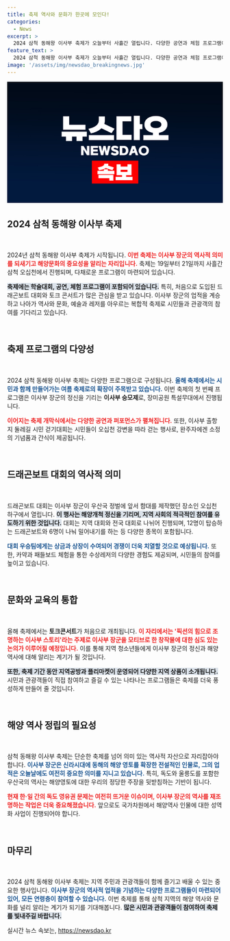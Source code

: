 ```yaml
---
title: 축제 역사와 문화가 한곳에 모인다!
categories:
  - News
excerpt: >
  2024 삼척 동해왕 이사부 축제가 오늘부터 사흘간 열립니다. 다양한 공연과 체험 프로그램이 마련된 이번 축제는 이사부 장군의 해양개척 정신을 기리며, 드래곤보트 대회와 토크콘서트가 주목을 받습니다. 역사와 문화를 잇는 특별한 경험을 놓치지 마세요!
feature_text: >
  2024 삼척 동해왕 이사부 축제가 오늘부터 사흘간 열립니다. 다양한 공연과 체험 프로그램이 마련된 이번 축제는 이사부 장군의 해양개척 정신을 기리며, 드래곤보트 대회와 토크콘서트가 주목을 받습니다. 역사와 문화를 잇는 특별한 경험을 놓치지 마세요!
image: '/assets/img/newsdao_breakingnews.jpg'
---
```


<p><img src="/assets/img/newsdao_breakingnews.jpg" alt="flaretime 속보" /></p>

<h2 data-ke-size="size26">2024 삼척 동해왕 이사부 축제</h2>

<p data-ke-size="size16">&nbsp;</p>

<p>2024년 삼척 동해왕 이사부 축제가 시작됩니다. <b><span style="color: #ee2323;">이번 축제는 이사부 장군의 역사적 의미를 되새기고 해양문화의 중요성을 알리는 자리입니다.</span></b> 축제는 19일부터 21일까지 사흘간 삼척 오십천에서 진행되며, 다채로운 프로그램이 마련되어 있습니다.</p>

<p><b><span style="background-color: #21538527;">축제에는 학술대회, 공연, 체험 프로그램이 포함되어 있습니다.</span></b> 특히, 처음으로 도입된 드래곤보트 대회와 토크 콘서트가 많은 관심을 받고 있습니다. 이사부 장군의 업적을 계승하고 나아가 역사와 문화, 예술과 레저를 아우르는 복합적 축제로 시민들과 관광객의 참여를 기다리고 있습니다.</p>

<p data-ke-size="size16">&nbsp;</p>

<h2 data-ke-size="size26">축제 프로그램의 다양성</h2>

<p data-ke-size="size16">&nbsp;</p>

<p>2024 삼척 동해왕 이사부 축제는 다양한 프로그램으로 구성됩니다. <b><span style="color: #1a5490;">올해 축제에서는 시민과 함께 만들어가는 여름 축제로의 확장이 주목받고 있습니다.</span></b> 이번 축제의 첫 번째 프로그램은 이사부 장군의 정신을 기리는 <b>이사부 숭모제</b>로, 장미공원 특설무대에서 진행됩니다.</p>

<p><b><span style="color: #ee2323;">이어지는 축제 개막식에서는 다양한 공연과 퍼포먼스가 펼쳐집니다.</span></b> 또한, 이사부 출항지 둘레길 시민 걷기대회는 시민들이 오십천 강변을 따라 걷는 행사로, 완주자에겐 소정의 기념품과 간식이 제공됩니다.</p>

<p data-ke-size="size16">&nbsp;</p>

<h2 data-ke-size="size26">드래곤보트 대회의 역사적 의미</h2>

<p data-ke-size="size16">&nbsp;</p>

<p>드래곤보트 대회는 이사부 장군이 우산국 정벌에 앞서 함대를 제작했던 장소인 오십천 하구에서 열립니다. <b><span style="background-color: #21538527;">이 행사는 해양개척 정신을 기리며, 지역 사회의 적극적인 참여를 유도하기 위한 것입니다.</span></b> 대회는 지역 대회와 전국 대회로 나뉘어 진행되며, 12명이 탑승하는 드래곤보트와 6명이 나눠 밀어내기를 하는 등 다양한 종목이 포함됩니다.</p>

<p><b><span style="color: #1a5490;">대회 우승팀에게는 상금과 상장이 수여되어 경쟁이 더욱 치열할 것으로 예상됩니다.</span></b> 또한, 카약과 패들보드 체험을 통한 수상레저의 다양한 경험도 제공되며, 시민들의 참여를 높이고 있습니다.</p>

<p data-ke-size="size16">&nbsp;</p>

<h2 data-ke-size="size26">문화와 교육의 통합</h2>

<p data-ke-size="size16">&nbsp;</p>

<p>올해 축제에서는 <b>토크콘서트</b>가 처음으로 개최됩니다. <b><span style="color: #ee2323;">이 자리에서는 '픽션의 힘으로 조명하는 이사부 스토리'라는 주제로 이사부 장군을 모티브로 한 창작물에 대한 심도 있는 논의가 이루어질 예정입니다.</span></b> 이를 통해 지역 청소년들에게 이사부 장군의 정신과 해양역사에 대해 알리는 계기가 될 것입니다.</p>

<p><b><span style="background-color: #21538527;">또한, 축제 기간 동안 지역공방과 플리마켓이 운영되어 다양한 지역 상품이 소개됩니다.</span></b> 시민과 관광객들이 직접 참여하고 즐길 수 있는 나타나는 프로그램들은 축제를 더욱 풍성하게 만들어 줄 것입니다.</p>

<p data-ke-size="size16">&nbsp;</p>

<h2 data-ke-size="size26">해양 역사 정립의 필요성</h2>

<p data-ke-size="size16">&nbsp;</p>

<p>삼척 동해왕 이사부 축제는 단순한 축제를 넘어 의미 있는 역사적 자산으로 자리잡아야 합니다. <b><span style="color: #1a5490;">이사부 장군은 신라시대에 동해의 해양 영토를 확장한 전설적인 인물로, 그의 업적은 오늘날에도 여전히 중요한 의미를 지니고 있습니다.</span></b> 특히, 독도와 울릉도를 포함한 우산국의 역사는 해양영토에 대한 우리의 정당한 주장을 뒷받침하는 기반이 됩니다.</p>

<p><b><span style="color: #ee2323;">현재 한·일 간의 독도 영유권 문제는 여전히 뜨거운 이슈이며, 이사부 장군의 역사를 재조명하는 작업은 더욱 중요해졌습니다.</span></b> 앞으로도 국가차원에서 해양역사 인물에 대한 성역화 사업이 진행되어야 합니다.</p>

<p data-ke-size="size16">&nbsp;</p>

<h2 data-ke-size="size26">마무리</h2>

<p data-ke-size="size16">&nbsp;</p>

<p>2024 삼척 동해왕 이사부 축제는 지역 주민과 관광객들이 함께 즐기고 배울 수 있는 중요한 행사입니다. <b><span style="color: #1a5490;">이사부 장군의 역사적 업적을 기념하는 다양한 프로그램들이 마련되어 있어, 모든 연령층이 참여할 수 있습니다.</span></b> 이번 축제를 통해 삼척 지역의 해양 역사와 문화를 널리 알리는 계기가 되기를 기대해봅니다. <b><span style="background-color: #21538527;">많은 시민과 관광객들이 참여하여 축제를 빛내주길 바랍니다.</span></b></p>
실시간 뉴스 속보는, <a href="https://newsdao.kr" rel="dofollow">https://newsdao.kr</a>


